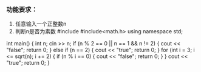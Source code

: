 ### 功能要求：

1. 任意输入一个正整数n
1. 判断n是否为素数
#include<iostream>
#include<math.h>
using namespace std;


int main() 
{
	int n;
	cin >> n;
	if (n % 2 == 0 || n == 1 && n != 2)
	{
		cout << "false";
		return 0;
	}
	else if (n == 2)
	{
		cout << "true";
		return 0;
	}
	for (int i = 3; i <= sqrt(n); i += 2)
	{
		if (n % i == 0)
		{
			cout << "false";
			return 0;
		}
	}
	cout << "true";
	return 0;
}